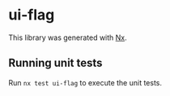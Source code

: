 # ui-flag

This library was generated with [Nx](https://nx.dev).

## Running unit tests

Run `nx test ui-flag` to execute the unit tests.
